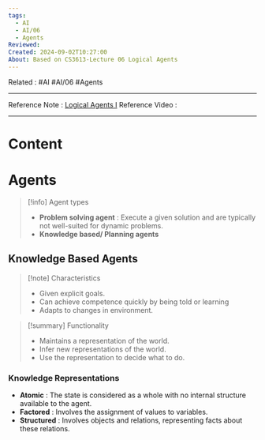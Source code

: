 ```yaml
---
tags:
  - AI
  - AI/06
  - Agents
Reviewed: 
Created: 2024-09-02T10:27:00
About: Based on CS3613-Lecture 06 Logical Agents
---
```

Related : #AI #AI/06 #Agents 

---
Reference Note : [Logical Agents I](file:///E:%5CAcademics%5CSEM%203%5CCS3613-Introduction%20to%20Artificial%20Intelligence%5CLecture%20note%5C06%20Logical%20Agents%20I.pdf)
Reference Video : 

---

# Content




# Agents
> [!info] Agent types
> - **Problem solving agent** : Execute a given solution and are typically not well-suited for dynamic problems.
> - **Knowledge based/ Planning agents** 

## Knowledge Based Agents
> [!note] Characteristics
> - Given explicit goals.
> - Can achieve competence quickly by being told or learning
> - Adapts to changes in environment.


> [!summary] Functionality
> - Maintains a representation of the world.
> - Infer new representations of the world.
> - Use the representation to decide what to do.

### Knowledge Representations
- **Atomic** : The state is considered as a whole with no internal structure available to the agent.
- **Factored** : Involves the assignment of values to variables.
- **Structured** : Involves objects and relations, representing facts about these relations.

